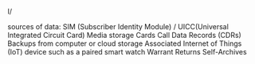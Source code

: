 I/ 

sources of data: 
  SIM (Subscriber Identity Module) / UICC(Universal Integrated Circuit Card)
  Media storage Cards
  Call Data Records (CDRs)
  Backups from computer or cloud storage
  Associated Internet of Things (IoT) device such as a paired smart watch
  Warrant Returns
  Self-Archives
